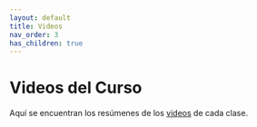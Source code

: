 ```yaml
---
layout: default
title: Videos
nav_order: 3
has_children: true
---
```


# Videos del Curso
Aquí se encuentran los resúmenes de los [videos](https://ocw.mit.edu/courses/18-01-single-variable-calculus-fall-2006/video_galleries/video-lectures/) de cada clase.
